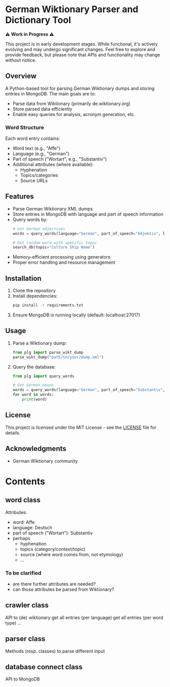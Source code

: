 # German Wiktionary Parser and Dictionary Tool

⚠️ **Work in Progress** ⚠️

This project is in early development stages. While functional, it's actively evolving and may undergo significant changes. Feel free to explore and provide feedback, but please note that APIs and functionality may change without notice.

## Overview

A Python-based tool for parsing German Wiktionary dumps and storing entries in MongoDB. The main goals are to:
- Parse data from Wiktionary (primarily de.wiktionary.org)
- Store parsed data efficiently
- Enable easy queries for analysis, acronym generation, etc.

### Word Structure
Each word entry contains:
- Word text (e.g., "Affe")
- Language (e.g., "German")
- Part of speech ("Wortart", e.g., "Substantiv")
- Additional attributes (where available):
  - Hyphenation
  - Topics/categories
  - Source URLs

## Features

- Parse German Wiktionary XML dumps
- Store entries in MongoDB with language and part of speech information
- Query words by:
  ```python
  # Get German adjectives
  words = query_words(language="German", part_of_speech="Adjektiv", limit=10)
  
  # Get random word with specific topic
  search_db(topic="Culture Ship Name")
  ```
- Memory-efficient processing using generators
- Proper error handling and resource management

## Installation

1. Clone the repository
2. Install dependencies:
   ```bash
   pip install -r requirements.txt
   ```
3. Ensure MongoDB is running locally (default: localhost:27017)

## Usage

1. Parse a Wiktionary dump:
   ```python
   from plg import parse_wikt_dump
   parse_wikt_dump("path/to/your/dump.xml")
   ```

2. Query the database:
   ```python
   from plg import query_words
   
   # Get German nouns
   words = query_words(language="German", part_of_speech="Substantiv", limit=10)
   for word in words:
       print(word)
   ```

## License

This project is licensed under the MIT License - see the [LICENSE](LICENSE) file for details.

## Acknowledgments

- German Wiktionary community


# Contents
## word class

Attributes:
- word: Affe
- language: Deutsch
- part of speech ("Wortart"): Substantiv
- perhaps
  - hyphenation
  - topics (category/context/topic)
  - source (where word comes from, not etymology)
  - ...

### To be clarified
- are there further attributes are needed?
- can those attributes be parsed from Wiktionary?

## crawler class
 API to (de) wiktionary
 get all entries (per language)
 get all entries (per word type)
 ...
 
## parser class
Methods (resp. classes) to parse different input

## database connect class
API to MongoDB

